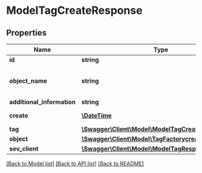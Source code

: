 # ModelTagCreateResponse

## Properties
Name | Type | Description | Notes
------------ | ------------- | ------------- | -------------
**id** | **string** | Id of the tag | [optional] 
**object_name** | **string** | Internal object name which is &#x27;TagRelation&#x27;. | [optional] 
**additional_information** | **string** |  | [optional] 
**create** | [**\DateTime**](\DateTime.md) | Date of tag creation | [optional] 
**tag** | [**\Swagger\Client\Model\ModelTagCreateResponseTag**](ModelTagCreateResponseTag.md) |  | [optional] 
**object** | [**\Swagger\Client\Model\TagFactorycreateObject**](TagFactorycreateObject.md) |  | [optional] 
**sev_client** | [**\Swagger\Client\Model\ModelTagResponseSevClient**](ModelTagResponseSevClient.md) |  | [optional] 

[[Back to Model list]](../../README.md#documentation-for-models) [[Back to API list]](../../README.md#documentation-for-api-endpoints) [[Back to README]](../../README.md)

